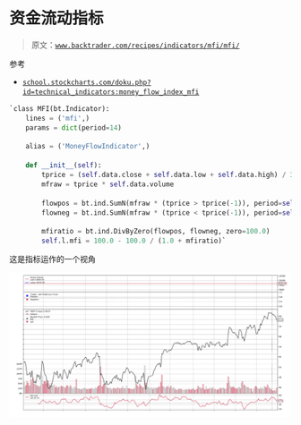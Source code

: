 # 资金流动指标

> 原文：[`www.backtrader.com/recipes/indicators/mfi/mfi/`](https://www.backtrader.com/recipes/indicators/mfi/mfi/)

参考

+   [`school.stockcharts.com/doku.php?id=technical_indicators:money_flow_index_mfi`](https://school.stockcharts.com/doku.php?id=technical_indicators:money_flow_index_mfi)

```py
`class MFI(bt.Indicator):
    lines = ('mfi',)
    params = dict(period=14)

    alias = ('MoneyFlowIndicator',)

    def __init__(self):
        tprice = (self.data.close + self.data.low + self.data.high) / 3.0
        mfraw = tprice * self.data.volume

        flowpos = bt.ind.SumN(mfraw * (tprice > tprice(-1)), period=self.p.period)
        flowneg = bt.ind.SumN(mfraw * (tprice < tprice(-1)), period=self.p.period)

        mfiratio = bt.ind.DivByZero(flowpos, flowneg, zero=100.0)
        self.l.mfi = 100.0 - 100.0 / (1.0 + mfiratio)` 
```

这是指标运作的一个视角

![MFI 视图](img/20ca39918a52217810921637153b451c.png)
